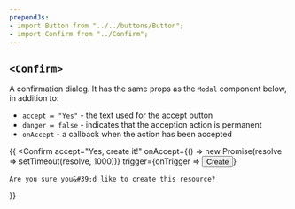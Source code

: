 ```yaml
---
prependJs:
- import Button from "../../buttons/Button";
- import Confirm from "../Confirm";
---
```


## `<Confirm>`

A confirmation dialog. It has the same props as the `Modal` component below, in addition to:

* `accept = "Yes"` - the text used for the accept button
* `danger = false` - indicates that the acception action is permanent
* `onAccept` - a callback when the action has been accepted

{{
  <Confirm
    accept="Yes, create it!"
    onAccept={() => new Promise(resolve => setTimeout(resolve, 1000))}
    trigger={onTrigger => <Button onClick={onTrigger}>Create</Button>}
  >
    Are you sure you&#39;d like to create this resource?
  </Confirm>
}}
